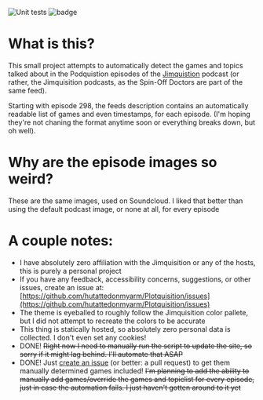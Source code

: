 ![Unit tests](https://github.com/hutattedonmyarm/Plotquisition/workflows/Unit%20tests/badge.svg?event=push)
![badge](https://img.shields.io/endpoint?url=https://gist.githubusercontent.com/hutattedonmyarm/8c97860b962cecec2f16ccf1b5a87554/raw/last_build.json)

# What is this?

This small project attempts to automatically detect the games and topics talked about in the Podquistion episodes of the [Jimquistion](https://soundcloud.com/jimquisition) podcast (or rather, the Jimquisition podcasts, as the Spin-Off Doctors are part of the same feed).

Starting with episode 298, the feeds description contains an automatically readable list of games and even timestamps, for each episode. (I'm hoping they're not chaning the format anytime soon or everything breaks down, but oh well).

# Why are the episode images so weird?

These are the same images, used on Soundcloud. I liked that better than using the default podcast image, or none at all, for every episode

# A couple notes:

- I have absolutely zero affiliation with the Jimquisition or any of the hosts, this is purely a personal project
- If you have any feedback, accessibility concerns, suggestions, or other issues, create an issue at: [https://github.com/hutattedonmyarm/Plotquisition/issues](https://github.com/hutattedonmyarm/Plotquisition/issues)
- The theme is eyeballed to roughly follow the Jimquisition color pallete, but I did not attempt to recreate the colors to be accurate
- This thing is statically hosted, so absolutely zero personal data is collected. I don't even set any cookies!
- DONE! ~~Right now I need to manually run the script to update the site, so sorry if it might lag behind. I'll automate that ASAP~~
- DONE! Just [create an issue](https://github.com/hutattedonmyarm/Plotquisition/issues) (or better: a pull request) to get them manually determined games included! ~~I'm planning to add the ability to manually add games/override the games and topiclist for every episode, just in case the automation fails. I just haven't gotten around to it yet~~
